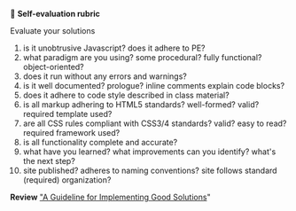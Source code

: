 
📢 **Self-evaluation rubric**

Evaluate your solutions

1. is it unobtrusive Javascript? does it adhere to PE?
2. what paradigm are you using? some procedural? fully functional? object-oriented?
3. does it run without any errors and warnings?
4. is it well documented? prologue? inline comments explain code blocks?
5. does it adhere to code style described in class material?
6. is all markup adhering to HTML5 standards? well-formed? valid? required template used?
7. are all CSS rules compliant with CSS3/4 standards? valid? easy to read? required framework used?
8. is all functionality complete and accurate? 
9. what have you learned? what improvements can you identify? what's the next step?
10. site published? adheres to naming conventions? site follows standard (required) organization?

**Review** ["A Guideline for Implementing Good Solutions](https://ebajcar.github.io/web10199_worksheets/syst10199/noteworthy/gradeCalc.html)"

